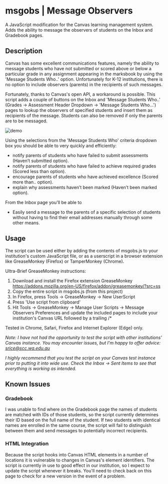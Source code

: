 # msgobs | Message Observers
A JavaScript modification for the Canvas learning management system. Adds the ability to message the observers of students on the Inbox and Gradebook pages.

## Description
Canvas has some excellent communications features, namely the ability to message students who have not submitted or scored above or below a particular grade in any assignment appearing in the marksbook by using the 'Message Students Who..' option. Unfortunately for K-12 institutions, there is no option to include observers (parents) in the recipients of such messages.

Fortunately, thanks to Canvas's open API, a workaround is possible. This script adds a couple of buttons on the Inbox and 'Message Students Who..' (Grades -> Assessment Header Dropdown -> 'Message Students Who...') pages to lookup the observers of specified students and insert them as recipients of the message. Students can also be removed if only the parents are to be messaged.

![demo](https://cloud.githubusercontent.com/assets/22314386/18670963/c71ac7ac-7f74-11e6-87f4-1b24d749f7a1.gif)

Using the selections from the 'Message Students Who' criteria dropdown box you should be able to very quickly and efficiently:
* notify parents of students who have failed to submit assessments (Haven’t submitted option).
* notify parents of students who have failed to achieve required grades (Scored less than option).
* encourage parents of students who have achieved excellence (Scored more than.. option).
* explain why assessments haven’t been marked (Haven’t been marked option).

From the Inbox page you'll be able to
 * Easily send a message to the parents of a specific selection of students without having to find their email addresses manually through some other means.

## Usage
The script can be used either by adding the contents of msgobs.js to your institution's custom JavaScript file, or as a userscript in a browser extension like GreaseMonkey (Firefox) or TamperMonkey (Chrome).

Ultra-Brief GreaseMonkey instructions:
  1. Download and install the Firefox extension GreaseMonkey https://addons.mozilla.org/en-US/firefox/addon/greasemonkey/?src=ss
  2. Copy the entire script in msgobs.js (from this project)
  3. In Firefox, press Tools -> GreaseMonkey -> New UserScript
  4. Press 'Use script from clipboard'
  5. Hit Tools -> GreaseMonkey -> Manage User Scripts -> Message Observers Preferences and update the included pages to include your institution's Canvas URL followed by a trailing /*

Tested in Chrome, Safari, Firefox and Internet Explorer (Edge) only.

*Note: I have not had the opportunity to test the script with other institutions' Canvas instance. You may encounter issues, but I'm happy to offer advice: srice@scc.wa.edu.au*

*I highly recommend that you test the script on your Canvas test instance prior to putting it into wide use. Check the Inbox -> Sent Items to see that everything is working as intended.*

## Known Issues
### Gradebook
I was unable to find where on the Gradebook page the names of students are matched with IDs of those students, so the script currently determines their ID based on the full name of the student. If two students with identical names are enrolled in the same course, the script will fail to distinguish between them and send messages to potentially incorrect recipients.

### HTML Integration
Because the script hooks into Canvas HTML elements in a number of locations it is vulnerable to changes in Canvas's element identifiers. The script is currently in use to good effect in our institution, so I expect to update the script whenever it breaks. You'll need to check back on this page to check for a new version in the event of a problem.
